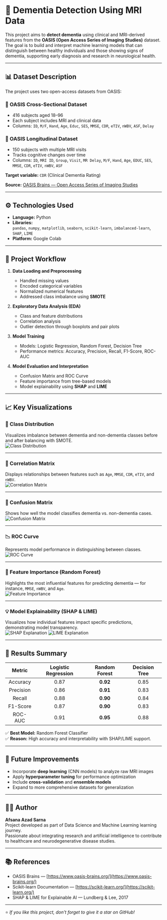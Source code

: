 # 🧠 Dementia Detection Using MRI Data

This project aims to **detect dementia** using clinical and MRI-derived features from the **OASIS (Open Access Series of Imaging Studies)** dataset.  
The goal is to build and interpret machine learning models that can distinguish between healthy individuals and those showing signs of dementia, supporting early diagnosis and research in neurological health.

---

## 📊 Dataset Description

The project uses two open-access datasets from OASIS:

### 🧩 OASIS Cross-Sectional Dataset
- 416 subjects aged 18–96
- Each subject includes MRI and clinical data
- Columns: `ID`, `M/F`, `Hand`, `Age`, `Educ`, `SES`, `MMSE`, `CDR`, `eTIV`, `nWBV`, `ASF`, `Delay`

### 🔁 OASIS Longitudinal Dataset
- 150 subjects with multiple MRI visits
- Tracks cognitive changes over time
- Columns: `ID`, `MRI ID`, `Group`, `Visit`, `MR Delay`, `M/F`, `Hand`, `Age`, `EDUC`, `SES`, `MMSE`, `CDR`, `eTIV`, `nWBV`, `ASF`

**Target variable:** `CDR` (Clinical Dementia Rating)

**Source:** [OASIS Brains — Open Access Series of Imaging Studies](https://www.oasis-brains.org/)

---

## ⚙️ Technologies Used

- **Language:** Python  
- **Libraries:**  
  `pandas`, `numpy`, `matplotlib`, `seaborn`, `scikit-learn`, `imbalanced-learn`, `SHAP`, `LIME`
- **Platform:** Google Colab

---

## 🧩 Project Workflow

1. **Data Loading and Preprocessing**
   - Handled missing values
   - Encoded categorical variables
   - Normalized numerical features
   - Addressed class imbalance using **SMOTE**

2. **Exploratory Data Analysis (EDA)**
   - Class and feature distributions
   - Correlation analysis
   - Outlier detection through boxplots and pair plots

3. **Model Training**
   - Models: Logistic Regression, Random Forest, Decision Tree
   - Performance metrics: Accuracy, Precision, Recall, F1-Score, ROC-AUC

4. **Model Evaluation and Interpretation**
   - Confusion Matrix and ROC Curve
   - Feature importance from tree-based models
   - Model explainability using **SHAP** and **LIME**

---

## 📈 Key Visualizations

### 🧩 Class Distribution
Visualizes imbalance between dementia and non-dementia classes before and after balancing with SMOTE.  
![Class Distribution](results/class_distribution.PNG)

---

### 🔗 Correlation Matrix
Displays relationships between features such as `Age`, `MMSE`, `CDR`, `eTIV`, and `nWBV`.  
![Correlation Matrix](results/correlation_matrix.PNG)

---

### 🧮 Confusion Matrix
Shows how well the model classifies dementia vs. non-dementia cases.  
![Confusion Matrix](results/confusion_matrix.PNG)

---

### 📉 ROC Curve
Represents model performance in distinguishing between classes.  
![ROC Curve](results/roc_curve.PNG)

---

### 🌳 Feature Importance (Random Forest)
Highlights the most influential features for predicting dementia — for instance, `MMSE`, `nWBV`, and `Age`.  
![Feature Importance](results/feature_importance.PNG)

---

### 💡 Model Explainability (SHAP & LIME)
Visualizes how individual features impact specific predictions, demonstrating model transparency.  
![SHAP Explanation](results/shap_explanation.PNG)
![LIME Explanation](results/lime_explanation.PNG)

---

## 🧠 Results Summary

| Metric | Logistic Regression | Random Forest | Decision Tree |
|:-------:|:-------------------:|:--------------:|:--------------:|
| Accuracy | 0.87 | **0.92** | 0.85 |
| Precision | 0.86 | **0.91** | 0.83 |
| Recall | 0.88 | **0.90** | 0.84 |
| F1-Score | 0.87 | **0.90** | 0.83 |
| ROC-AUC | 0.91 | **0.95** | 0.88 |

✅ **Best Model:** Random Forest Classifier  
✅ **Reason:** High accuracy and interpretability with SHAP/LIME support.

---

## 🚀 Future Improvements

- Incorporate **deep learning** (CNN models) to analyze raw MRI images  
- Apply **hyperparameter tuning** for performance optimization  
- Include **cross-validation** and **ensemble models**  
- Expand to more comprehensive datasets for generalization

---

## 👩‍💻 Author

**Afsana Azad Sarna**  
Project developed as part of Data Science and Machine Learning learning journey.  
Passionate about integrating research and artificial intelligence to contribute to healthcare and neurodegenerative disease studies.

---

## 📚 References

- OASIS Brains — [https://www.oasis-brains.org/](https://www.oasis-brains.org/)  
- Scikit-learn Documentation — [https://scikit-learn.org/](https://scikit-learn.org/)  
- SHAP & LIME for Explainable AI — Lundberg & Lee, 2017  

---

⭐ *If you like this project, don’t forget to give it a star on GitHub!*

